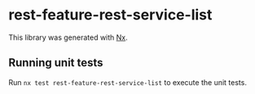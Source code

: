 # rest-feature-rest-service-list

This library was generated with [Nx](https://nx.dev).

## Running unit tests

Run `nx test rest-feature-rest-service-list` to execute the unit tests.
